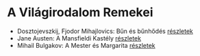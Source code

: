 # A Világirodalom Remekei

- Dosztojevszkij, Fjodor Mihajlovics: Bűn és bűnhődés [részletek](_details/%7Bopf.creator%7D.md#id_346)
- Jane Austen: A Mansfieldi Kastély [részletek](_details/%7Bopf.creator%7D.md#id_55)
- Mihail Bulgakov: A Mester és Margarita [részletek](_details/%7Bopf.creator%7D.md#id_275)